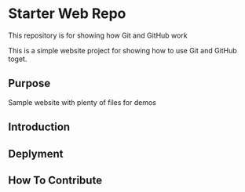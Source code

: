 # Starter Web Repo

This repository is for showing how Git and GitHub work

This is a simple website project for showing how to use Git and GitHub toget.

## Purpose

Sample website with plenty of files for demos

## Introduction

## Deplyment

## How To Contribute
